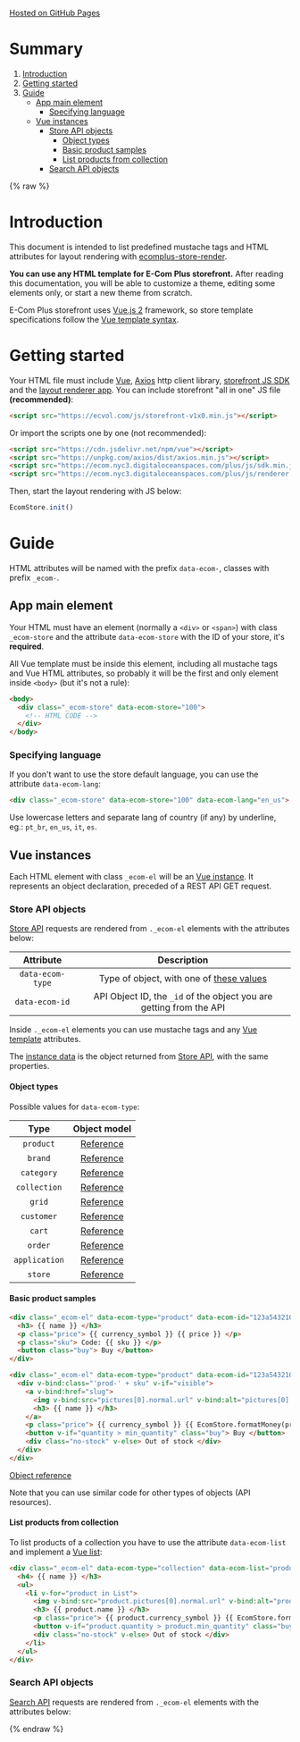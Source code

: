 [Hosted on GitHub Pages](https://ecomclub.github.io/ecomplus-store-template/)

# Summary
1. [Introduction](#introduction)
2. [Getting started](#getting-started)
3. [Guide](#guide)
    * [App main element](#app-main-element)
        * [Specifying language](#specifying-language)
    * [Vue instances](#vue-instances)
        * [Store API objects](#store-api-objects)
            * [Object types](#object-types)
            * [Basic product samples](#basic-product-samples)
            * [List products from collection](#list-products-from-collection)
        * [Search API objects](#search-api-objects)

{% raw %}

# Introduction
This document is intended to list predefined mustache tags and
HTML attributes for layout rendering with
<a href="https://github.com/ecomclub/ecomplus-store-render" target="_blank">ecomplus-store-render</a>.

**You can use any HTML template for E-Com Plus storefront.**
After reading this documentation, you will be able to customize a theme,
editing some elements only, or start a new theme from scratch.

E-Com Plus storefront uses
<a href="https://vuejs.org/v2/guide/" target="_blank">Vue.js 2</a> framework, so
store template specifications follow the
<a href="https://vuejs.org/v2/guide/syntax.html" target="_blank">Vue template syntax</a>.

# Getting started
Your HTML file must include
<a href="https://vuejs.org/v2/" target="_blank">Vue</a>,
<a href="https://github.com/axios/axios" target="_blank">Axios</a>
http client library,
<a href="https://github.com/ecomclub/ecomplus-sdk-js" target="_blank">storefront JS SDK</a>
and the
<a href="https://github.com/ecomclub/ecomplus-store-render" target="_blank">layout renderer app</a>.
You can include storefront "all in one" JS file **(recommended)**:

```html
<script src="https://ecvol.com/js/storefront-v1x0.min.js"></script>
```

Or import the scripts one by one (not recommended):

```html
<script src="https://cdn.jsdelivr.net/npm/vue"></script>
<script src="https://unpkg.com/axios/dist/axios.min.js"></script>
<script src="https://ecom.nyc3.digitaloceanspaces.com/plus/js/sdk.min.js"></script>
<script src="https://ecom.nyc3.digitaloceanspaces.com/plus/js/renderer.min.js"></script>
```

Then, start the layout rendering with JS below:

```javascript
EcomStore.init()
```

# Guide
HTML attributes will be named with the prefix `data-ecom-`,
classes with prefix `_ecom-`.

## App main element
Your HTML must have an element (normally a `<div>` or `<span>`)
with class `_ecom-store` and the attribute `data-ecom-store`
with the ID of your store, it's **required**.

All Vue template must be inside this element,
including all mustache tags and Vue HTML attributes,
so probably it will be the first and only element inside `<body>` (but it's not a rule):

```html
<body>
  <div class="_ecom-store" data-ecom-store="100">
    <!-- HTML CODE -->
  </div>
</body>
```

### Specifying language
If you don't want to use the store default language,
you can use the attribute `data-ecom-lang`:

```html
<div class="_ecom-store" data-ecom-store="100" data-ecom-lang="en_us">
```

Use lowercase letters and separate lang of country (if any) by underline,
eg.: `pt_br`, `en_us`, `it`, `es`.

## Vue instances
Each HTML element with class `_ecom-el` will be an
<a href="https://vuejs.org/v2/guide/instance.html" target="_blank">Vue instance</a>.
It represents an object declaration, preceded of a REST API GET request.

### Store API objects
<a href="https://ecomstore.docs.apiary.io/" target="_blank">Store API</a> requests
are rendered from `._ecom-el` elements
with the attributes below:

| Attribute        | Description |
| :---:            | :---: |
| `data-ecom-type` | Type of object, with one of [these values](#object-types) |
| `data-ecom-id`   | API Object ID, the `_id` of the object you are getting from the API |

Inside `._ecom-el` elements you can use mustache tags and any
<a href="https://vuejs.org/v2/guide/syntax.html" target="_blank">Vue template</a>
attributes.

The
<a href="https://vuejs.org/v2/guide/instance.html#Data-and-Methods" target="_blank">instance data</a>
is the object returned from
<a href="https://ecomstore.docs.apiary.io/" target="_blank">Store API</a>,
with the same properties.

#### Object types
Possible values for `data-ecom-type`:

| Type          | Object model |
| :---:         | :---: |
| `product`     | [Reference](https://ecomstore.docs.apiary.io/#reference/products/product-object) |
| `brand`       | [Reference](https://ecomstore.docs.apiary.io/#reference/products/product-object) |
| `category`    | [Reference](https://ecomstore.docs.apiary.io/#reference/products/product-object) |
| `collection`  | [Reference](https://ecomstore.docs.apiary.io/#reference/products/product-object) |
| `grid`        | [Reference](https://ecomstore.docs.apiary.io/#reference/products/product-object) |
| `customer`    | [Reference](https://ecomstore.docs.apiary.io/#reference/products/product-object) |
| `cart`        | [Reference](https://ecomstore.docs.apiary.io/#reference/products/product-object) |
| `order`       | [Reference](https://ecomstore.docs.apiary.io/#reference/products/product-object) |
| `application` | [Reference](https://ecomstore.docs.apiary.io/#reference/products/product-object) |
| `store`       | [Reference](https://ecomstore.docs.apiary.io/#reference/products/product-object) |

#### Basic product samples
```html
<div class="_ecom-el" data-ecom-type="product" data-ecom-id="123a5432109876543210cdef">
  <h3> {{ name }} </h3>
  <p class="price"> {{ currency_symbol }} {{ price }} </p>
  <p class="sku"> Code: {{ sku }} </p>
  <button class="buy"> Buy </button>
</div>
```

```html
<div class="_ecom-el" data-ecom-type="product" data-ecom-id="123a5432109876543210cdef">
  <div v-bind:class="'prod-' + sku" v-if="visible">
    <a v-bind:href="slug">
      <img v-bind:src="pictures[0].normal.url" v-bind:alt="pictures[0].normal.alt" />
      <h3> {{ name }} </h3>
    </a>
    <p class="price"> {{ currency_symbol }} {{ EcomStore.formatMoney(price) }} </p>
    <button v-if="quantity > min_quantity" class="buy"> Buy </button>
    <div class="no-stock" v-else> Out of stock </div>
  </div>
</div>
```

<a href="https://ecomstore.docs.apiary.io/#reference/products/product-object" target="_blank">
  Object reference
</a>

Note that you can use similar code for other types of objects (API resources).

#### List products from collection
To list products of a collection you have to use
the attribute `data-ecom-list` and implement a
<a href="https://vuejs.org/v2/guide/list.html" target="_blank">Vue list</a>:

```html
<div class="_ecom-el" data-ecom-type="collection" data-ecom-list="products,0,12" data-ecom-id="c92000000000000000001111">
  <h4> {{ name }} </h3>
  <ul>
    <li v-for="product in List">
      <img v-bind:src="product.pictures[0].normal.url" v-bind:alt="product.pictures[0].normal.alt" />
      <h3> {{ product.name }} </h3>
      <p class="price"> {{ product.currency_symbol }} {{ EcomStore.formatMoney(product.price) }} </p>
      <button v-if="product.quantity > product.min_quantity" class="buy"> Buy </button>
      <div class="no-stock" v-else> Out of stock </div>
    </li>
  </ul>
</div>
```

### Search API objects
<a href="https://ecomsearch.docs.apiary.io/" target="_blank">Search API</a> requests
are rendered from `._ecom-el` elements
with the attributes below:

{% endraw %}
